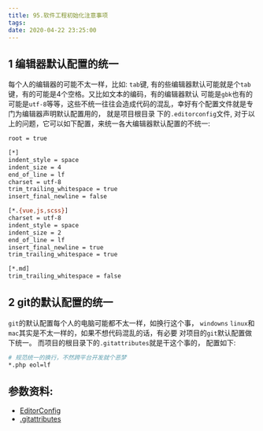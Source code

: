 ```yaml
---
title: 95.软件工程初始化注意事项
tags:
date: 2020-04-22 23:25:00
---
```

## 1 编辑器默认配置的统一
每个人的编辑器的可能不太一样，比如: `tab`键, 有的些编辑器默认可能就是个`tab`键，有的可能是4个空格。又比如文本的编码，有的编辑器默认
可能是`gbk`也有的可能是`utf-8`等等，这些不统一往往会造成代码的混乱，幸好有个配置文件就是专门为编辑器声明默认配置用的， 就是项目根目录
下的`.editorconfig`文件, 对于以上的问题，它可以如下配置，来统一各大编辑器默认配置的不统一:
 ``` bash
root = true

[*]
indent_style = space
indent_size = 4
end_of_line = lf
charset = utf-8
trim_trailing_whitespace = true
insert_final_newline = false

[*.{vue,js,scss}]
charset = utf-8
indent_style = space
indent_size = 2
end_of_line = lf
insert_final_newline = true
trim_trailing_whitespace = true

[*.md]
trim_trailing_whitespace = false
 ```
<!--more-->

## 2 git的默认配置的统一
`git`的默认配置每个人的电脑可能都不太一样，如换行这个事， `windowns` `linux`和`mac`其实是不太一样的，如果不想代码混乱的话，有必要
对项目的`git`默认配置做下统一。
而项目的根目录下的`.gitattributes`就是干这个事的， 配置如下: 
 ``` bash 
 # 规范统一的换行，不然跨平台开发就个恶梦
 *.php eol=lf
 ```

## 参数资料:

* [EditorConfig](https://editorconfig.org/)
* [.gitattributes](https://git-scm.com/book/en/v2/Customizing-Git-Git-Attributes)